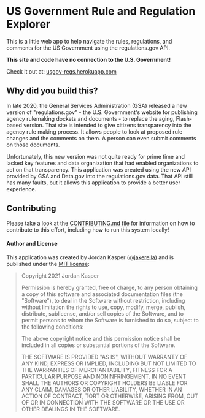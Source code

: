 # US Government Rule and Regulation Explorer

This is a little web app to help navigate the rules, regulations, and comments for the US Government using the regulations.gov API.

**This site and code have no connection to the U.S. Government!**

Check it out at: [usgov-regs.herokuapp.com](https://usgov-regs.herokuapp.com)


## Why did you build this?

In late 2020, the General Services Administration (GSA) released a new version of "regulations.gov" - the U.S. Government's website for publishing agency rulemaking dockets and documents - to replace the aging, Flash-based version. That site is intended to give citizens transparency into the agency rule making process. It allows people to look at proposed rule changes and the comments on them. A person can even submit comments on those documents.

Unfortunately, this new version was not quite ready for prime time and lacked key features and data organization that had enabled organizations to act on that transparency. This application was created using the new API provided by GSA and Data.gov into the regulations.gov data. That API still has many faults, but it allows this application to provide a better user experience.


## Contributing

Please take a look at the [CONTRIBUTING.md file](/CONTRIBUTING.md) for information on how to contribute to this effort, including how to run this system locally!


#### Author and License

This application was created by Jordan Kasper ([@jakerella](https://jordankasper.com)) and is published under the [MIT license](https://opensource.org/licenses/MIT):

> Copyright 2021 Jordan Kasper
> 
> Permission is hereby granted, free of charge, to any person obtaining a copy of this software and associated documentation files (the "Software"), to deal in the Software without restriction, including without limitation the rights to use, copy, modify, merge, publish, distribute, sublicense, and/or sell copies of the Software, and to permit persons to whom the Software is furnished to do so, subject to the following conditions:
> 
> The above copyright notice and this permission notice shall be included in all copies or substantial portions of the Software.
> 
> THE SOFTWARE IS PROVIDED "AS IS", WITHOUT WARRANTY OF ANY KIND, EXPRESS OR IMPLIED, INCLUDING BUT NOT LIMITED TO THE WARRANTIES OF MERCHANTABILITY, FITNESS FOR A PARTICULAR PURPOSE AND NONINFRINGEMENT. IN NO EVENT SHALL THE AUTHORS OR COPYRIGHT HOLDERS BE LIABLE FOR ANY CLAIM, DAMAGES OR OTHER LIABILITY, WHETHER IN AN ACTION OF CONTRACT, TORT OR OTHERWISE, ARISING FROM, OUT OF OR IN CONNECTION WITH THE SOFTWARE OR THE USE OR OTHER DEALINGS IN THE SOFTWARE.

